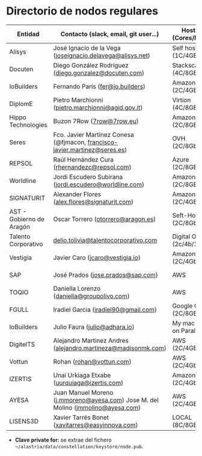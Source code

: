 ﻿# Directorio de nodos regulares

| Entidad | Contacto (slack, email, git user...) | Hosting info (Cores/Mem/HDD) | Clave private for * | enode |
| ------- | ------------------------------------ | ---------------------------------- | ------------- | ----- |
| Alisys | José Ignacio de la Vega (joseignacio.delavega@alisys.net) | Self hosted (1C/4GB/70GB) | AvVbQrGRfvMHHw+MO9KlW9g3NVY1ETTTRUGtAa07BS8= | enode://ee1cebf3111df175a5cd079c606cea7cc0a82e64c5900731d88cd79e00e8458068edeb2914167408856245a8731456205ef6bd6dfe6a63e112c5ee4e8a2d273c@154.62.228.24:21000?discport=0 |
| Docuten | Diego González Rodríguez (diego.gonzalez@docuten.com) | Stackscale (4C/8GB/100GB) | O+nm2OnJMsR76JIZYreRjpaD4SrcXgCq7MAaE/snpyA= | enode://8064fc030d09cff5690efbd7bd07dcb4ababbb1f04ae0a0b02776c6c60b86a78cda4baff33d44a681b3a76d36988232877f0ed9bb8c47ec95c5158b6409016ae@5.57.225.79:21000?discport=0 |
| IoBuilders | Fernando París (fer@io.builders) | Amazon (2C/4GB/100GB) | | enode://6dcccbad7a4e75701fef6fd0f578c7d3873a853c905a911c416c896914b7cbd46320c363659c46ea32abedd397cb592c001c274dd282c46ed0c63e95c242453c@34.241.169.145:21000?discport=0 |
| DiplomE | Pietro Marchionni (pietro.marchionni@agid.gov.it) | Virtion (4C/8GB/256GB) | hCzwYkHamL2HMmzAUjg13pXFN2pEEvYLF/wYf5VCcEQ= | enode://3efb067df8150ae2473b57ca418200b90b91bc7740c79642346f36fe68bc34f5639f7e4c04cf6947f1a39dd5c25e699e2742a37cc7673d4890ac945d36a950de@5.28.41.68:21000?discport=0 |
| Hippo Technologies | Buzon 7Row (7row@7row.eu) | Amazon (2C/8GB/100GB) | | enode://42a00600c4c090edfda6a8797204dbb0362459468db953f89f9c507f8e544af7260fbd0e5af976cc5c2b21aa31e1964529a45aa1fc77b01044636c0f1574864f@18.213.143.8:21000?discport=0 |
| Seres |  Fco. Javier Martínez Conesa (@fjmacon, francisco-javier.martinez@seres.es) | OVH (2C/8Gb/80Gb)| cpoLqMI6XFe1yunO0baHAbPupgYOdJl9hVgOGHMkglI= | enode://f256bf12229daba170e3c82f4fd5f33a85b61cc0b691c3d1b796a99f7c8f8afbdd657d7e2eecc01f219acefe1e031efb9d4003c01bab3b29b7ab4228d072a15e@51.68.123.73:21000?discport=0 |
| REPSOL | Raúl Hernández Cura (rhernandezc@repsol.com) | Azure (2C/8GB/200GB) | j4XSHzzh89L821qRr8++qYgR2ucJh67Ynmha+p0UoHo= | enode://6150966576eb7711db5719107e7eff4cd2d60e399fdf6f4cd16b9a7c8afe7128cb635804caf9a81276c90213b2dfe1155152ee3d0e33eb0b3dcc275998aeaea3@65.52.227.151:21000?discport=0 |
| Worldline | Jordi Escudero Subirana (jordi.escudero@worldline.com) | Amazon (2C/8GB/100GB) | XgbyAhz9wiPWHgegFBSQuysR61rrJRhGz2kwXQqrqgw= | enode://88d101570ac3a9d4ef327619ac403fbd1c5ba56d00865242677a71b3074cabe0c0510f27ae507972460115ecea1eff0a84528717b31c401a797df12920412eec@63.35.131.164:21000?discport=0 |
| SIGNATURIT | Alexander Flores (alex.flores@signaturit.com) | Amazon (2C/4GB/500GB) | Kja+np5wycVeHFF3hLonwS52kV+vr6dBvpa3DhL6pjM= | enode://49d8b134341941b9fb47da29ddaff341ddacd6ee1917d3c14c00deddef57c25a3d73fcc18ae54566db061b59c1770c62f7612d709b7795f71958904d01102f93@63.35.73.86:21000?discport=0 |
|AST - Gobierno de Aragón | Oscar Torrero (otorrero@aragon.es) | Seft-Hosted (2C/8Gb/40Gb) | 4OC03OJM7OssTnzgGYhbleDcfxMDGo48AQo2T1Mx7QE= |  enode://92ad13e3588b8cdddc9bfdc176b2c8ef06b0978cde050e67a36c13b6dae09c258a4f12c56e96bf8d576ad21e2da11a0e7d6684972c903303eae473c512ee6478@188.244.90.1:21000?discport=0 |
|Talento Corporativo| delio.tolivia@talentocorporativo.com | Digital Ocean (2c/4b/100GB) |  j1rMIjzTDMj60RZB0WdaOi9iFYVwtrxa9/ovtiBUdTI= | enode://ab058f52f047b518fa8bdaeb4fb4a14a00d980219c2795e186a7f5edc721ac592596053d80d26af4fb67d0fc34b641ea53a36c4b5faed44c25831d3436ab0bfe@165.227.156.215:21000?discport=0 |
|Vestigia| Javier Caro (jcaro@vestigia.io) | Amazon (2C/4Gb/100GB) |  dgmYTskTQCeFtSF19nNoSFkupDVZgC2J9KHTJY0p7g8= | enode://95393eb154556a1adb05f18d378480fec36be2c23883f5738dfbff0c60e50313ef98deeb496de6dfb30107287d4df4917a8739972591588abcd44ac5f5903f49@35.180.189.196:21000?discport=0 |
| SAP | José Prados (jose.prados@sap.com) | AWS | sN+ssDLd650I8IEKj1QElXswg1z6fiFQ8ehu07/Iq3c= | enode://5c914c8f8917dc6955041b1f5b3b2db53921d4b6bbbb548172b13e0be6d5fc93b6a01a88d017967ce627540630ea1e53b886ac36b125a59b04a13069848c70de@54.93.229.117:21000?discport=0 |
| TOQIO | Daniella Lorenzo (daniella@groupolivo.com) | AWS | wNv9Il6+hZjDSR8AruvANNn2TXaDnCiR/ZkfwhSvW0A= | 8eb892836f2234a421a21d62597312d3972566761a2545c296664f4adeb45d7ac1fbb426e932f99aa622466901d3ed34b36f6c11aaa8bc947152c733c67cf2f6@54.171.57.127 |
| FGULL | Iradiel Garcia (iradiel90@gmail.com) | Google Cloud (2C/8GB/40GB) | gb1DjI8o265opzWNRbNoDzXDpGKiqmJZamhXmpDYVEk= | enode://68dd23c5e3067c4d50e9cb76428eb0792c6932be6836be0c7f71c2c3fa058412d19a7c392a8bf677ae3b1df2790658850d8d4b4e085be2dfca2b85d5493a6a8d@35.241.151.245:21000?discport=0 |
| IoBuilders | Julio Faura (julio@adhara.io) | My mac (ubuntu on Parallels) | (NA) | enode://752073b399b89124b1c096e0c6890240105095984c26dc8b75793118e371735be521270bb061f8d25b66d2c677039901a2e183f01e71fe2f149531be63978e60@52.157.234.255:21000?discport=0 |
| DigitelTS | Alejandro Martinez Andres (alejandro.martineza@madisonmk.com) | AWS (2C/4GB/100GB) | SHtydyI3kn/CZmPf/g07GXIChNvVN6BqfA5lUwNKxn8= | enode://07238a991cffeb5bb135de0be6446e770595eb57a5c4ff071ef8288c61d1007fa2801f3c041fa2c3b6203dd2170e9d8da1e25d84ea7412a58b963015b07d9e6b@18.202.47.216:21000?discport=0 |
| Vottun |  Rohan (rohan@vottun.com) | AWS (2C/4Gb/100Gb)| d2a0uyq+mca1gYGWYM0oCARQqSigNuUmdHTqTGcXDnE= | enode://056741159521877f1483b5028a44af981767733ec9fad048ff2ffebebcb1880b46aeda4708cd983c5173e84fa72245a785c8750b54c4462f33641a1333a474a3@13.234.143.122:21000?discport=0 |
| IZERTIS |  Unai Urkiaga Etxabe (uurquiaga@izertis.com) | Amazon AWS (2C/4Gb/100Gb)| 6gkurbjPkzuyBWda7G/Zy8uwhFw/kgId/xZ9/RZOY1Q= | enode://c2ae4bbff74a50c02272b0ea7d3b33a0758f2d04dc6bf83ce5f56e376da0fd5c0645d3c60877e50b067314f752224f779bd749ebed152048b0ec5a93acf4d0a5@34.249.142.75:21000?discport=0 |
| AYESA | Juan Manuel Moreno (j.mmoreno@ayesa.com) Jose M. del Molino (jmmolino@ayesa.com) | AWS (2C/4GB/60GB) | +UOBZPl299mAg00nfDB9PU1c2QvAYBKEcbDUkwc4SwY= | enode://49dbfaaa0e4d4afee2b095c6ca293d7edf9bc22f4c5419518189931422022bd8703fbc317cbeda516a56b03268339e815ccc64e69e96570c220e24bcdc026152@99.80.181.35:21000?discport=0 |
| LISENS3D | Xavier Tarrés Bonet (xavitarres@easyinnova.com) | LOCAL (8C/8GB/60BG) | LBE+Ysy/wh7plpwx1Sy955lCAa+vaON4C0Id5h83s2M= | enode://9f572311b2bb1d9c522611c8583a44097432d70157f128fd7f74c81fee80b3f28842bc6d0be171429326eb51d3eccebf3c8b889b4d3218aa884c7e5d9cc8af1a@84.88.144.253:21000?discport=0 |
* **Clave private for**: se extrae del fichero `~/alastria/data/constellation/keystore/node.pub`.
